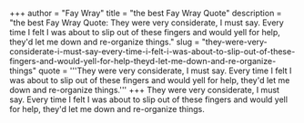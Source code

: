 +++
author = "Fay Wray"
title = "the best Fay Wray Quote"
description = "the best Fay Wray Quote: They were very considerate, I must say. Every time I felt I was about to slip out of these fingers and would yell for help, they'd let me down and re-organize things."
slug = "they-were-very-considerate-i-must-say-every-time-i-felt-i-was-about-to-slip-out-of-these-fingers-and-would-yell-for-help-theyd-let-me-down-and-re-organize-things"
quote = '''They were very considerate, I must say. Every time I felt I was about to slip out of these fingers and would yell for help, they'd let me down and re-organize things.'''
+++
They were very considerate, I must say. Every time I felt I was about to slip out of these fingers and would yell for help, they'd let me down and re-organize things.
